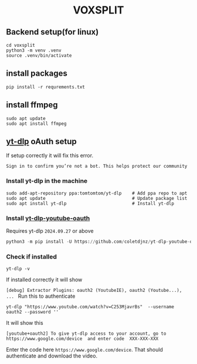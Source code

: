 <h1 style="text-align:center">VOXSPLIT</h1>

## Backend setup(for linux)

```
cd voxsplit
python3 -m venv .venv
source .venv/bin/activate
```

## install packages

```
pip install -r requrements.txt
```

## install ffmpeg

```
sudo apt update
sudo apt install ffmpeg
```

## [yt-dlp](https://github.com/yt-dlp/yt-dlp/wiki/Installation) oAuth setup

If setup correctly it will fix this error.

`Sign in to confirm you’re not a bot. This helps protect our community`

### Install yt-dlp in the machine

```
sudo add-apt-repository ppa:tomtomtom/yt-dlp    # Add ppa repo to apt
sudo apt update                                 # Update package list
sudo apt install yt-dlp                         # Install yt-dlp
```

### Install [yt-dlp-youtube-oauth](https://github.com/coletdjnz/yt-dlp-youtube-oauth2)

Requires yt-dlp `2024.09.27` or above

```py
python3 -m pip install -U https://github.com/coletdjnz/yt-dlp-youtube-oauth2/archive/refs/heads/master.zip
```

### Check if installed

```
yt-dlp -v
```

If installed correctly it will show

`[debug] Extractor Plugins: oauth2 (YoutubeIE), oauth2 (Youtube...), ...
`
Run this to authenticate

```
yt-dlp "https://www.youtube.com/watch?v=C253MjavrBs"  --username oauth2 --password ''
```

It will show this

`[youtube+oauth2] To give yt-dlp access to your account, go to  https://www.google.com/device  and enter code  XXX-XXX-XXX`

Enter the code here `https://www.google.com/device`. That should authenticate and download the video.
